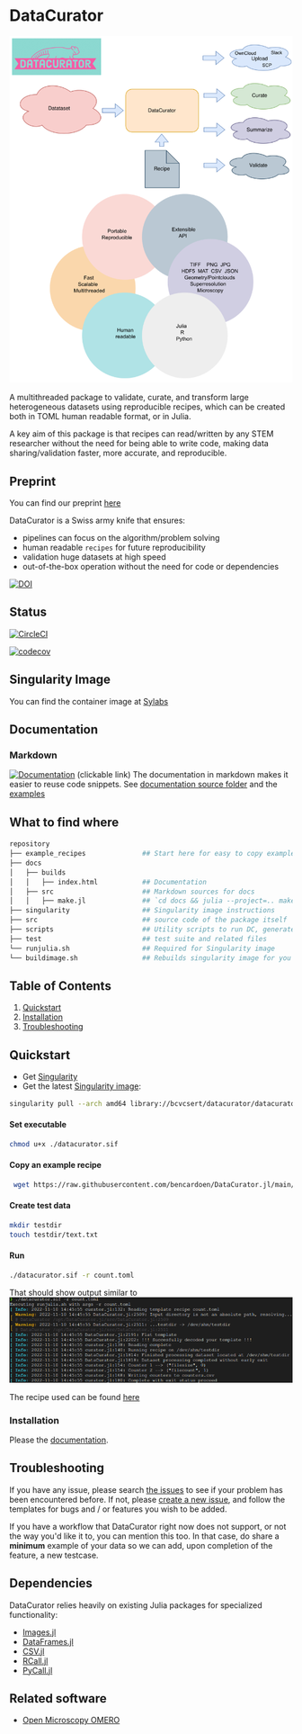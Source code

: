# DataCurator

<img src="overview.png" alt="Concept" width="600"/>

A multithreaded package to validate, curate, and transform large heterogeneous datasets using reproducible recipes, which can be created both in TOML human readable format, or in Julia.

A key aim of this package is that recipes can read/written by any STEM researcher without the need for being able to write code, making data sharing/validation faster, more accurate, and reproducible.

## Preprint
You can find our preprint [here](https://www.researchgate.net/publication/368557426_DataCuratorjl_Efficient_portable_and_reproducible_validation_curation_and_transformation_of_large_heterogeneous_datasets_using_human-readable_recipes_compiled_into_machine_verifiable_templates)

<!-- ![Concept](overview.png) -->

DataCurator is a Swiss army knife that ensures:
- pipelines can focus on the algorithm/problem solving
- human readable `recipes` for future reproducibility
- validation huge datasets at high speed
- out-of-the-box operation without the need for code or dependencies

<!-- ![Concept](whatami.png) -->

[![DOI](https://zenodo.org/badge/DOI/10.5281/zenodo.7527517.svg)](https://doi.org/10.5281/zenodo.7527517)

## Status

[![CircleCI](https://dl.circleci.com/status-badge/img/gh/bencardoen/DataCurator.jl/tree/main.svg?style=svg&circle-token=fd1f85a0afddb5f49ddc7a7252aad2a1ddaf80f9)](https://dl.circleci.com/status-badge/redirect/gh/bencardoen/DataCurator.jl/tree/main)

[![codecov](https://codecov.io/gh/bencardoen/DataCurator.jl/branch/main/graph/badge.svg?token=GI7MQH1VNA)](https://codecov.io/gh/bencardoen/DataCurator.jl)

## Singularity Image

You can find the container image at [Sylabs](https://cloud.sylabs.io/library/bcvcsert/datacurator/datacurator)

## Documentation
### Markdown
[![Documentation](https://img.shields.io/badge/docs-stable-blue.svg)](https://github.com/bencardoen/DataCurator.jl/blob/main/docs/src/index.md) (clickable link)
The documentation in markdown makes it easier to reuse code snippets.
See [documentation source folder](https://github.com/bencardoen/DataCurator.jl/blob/main/docs/src/index.md) and the [examples](https://github.com/bencardoen/DataCurator.jl/blob/main/example_recipes)

## What to find where
```bash
repository
├── example_recipes              ## Start here for easy to copy example recipes
├── docs
│   ├── builds
│   │   ├── index.html           ## Documentation
│   ├── src                      ## Markdown sources for docs
│   │   ├── make.jl              ## `cd docs && julia --project=.. make.jl` to rebuild docs
├── singularity                  ## Singularity image instructions
├── src                          ## source code of the package itself
├── scripts                      ## Utility scripts to run DC, generate test data, ...
├── test                         ## test suite and related files
└── runjulia.sh                  ## Required for Singularity image
└── buildimage.sh                ## Rebuilds singularity image for you (Needs root !!)
```


## Table of Contents
1. [Quickstart](#quickstart)
2. [Installation](#installation)
2. [Troubleshooting](#faq)

<a name="installation"></a>
## Quickstart
* Get [Singularity](https://apptainer.org/user-docs/master/quick_start.html)
* Get the latest [Singularity image]([https://bit.ly/datacurator_jl_v1_1l](https://cloud.sylabs.io/library/bcvcsert/datacurator/datacurator)):
 
```bash
singularity pull --arch amd64 library://bcvcsert/datacurator/datacurator:latest
```
#### Set executable
```bash
chmod u+x ./datacurator.sif
```
#### Copy an example recipe
```bash
 wget https://raw.githubusercontent.com/bencardoen/DataCurator.jl/main/example_recipes/count.toml
```
#### Create test data
```bash
mkdir testdir
touch testdir/text.txt
```
#### Run
```bash
./datacurator.sif -r count.toml
```

That should show output similar to
![Results](outcome.png)

The recipe used can be found [here](https://raw.githubusercontent.com/bencardoen/DataCurator.jl/main/example_recipes/count.toml)

<a name="installation"></a>
### Installation
Please the [documentation](https://github.com/bencardoen/DataCurator.jl/blob/main/docs/src/installation.md).

<a name="faq"></a>
## Troubleshooting
If you have any issue, please search [the issues](https://github.com/bencardoen/DataCurator.jl/issues) to see if your problem has been encountered before. 
If not, please [create a new issue](https://github.com/bencardoen/DataCurator.jl/issues/new/choose), and follow the templates for bugs and / or features you wish to be added.

If you have a workflow that DataCurator right now does not support, or not the way you'd like it to, you can mention this too. In that case, do share a **minimum** example of your data so we can add, upon completion of the feature, a new testcase.

## Dependencies
DataCurator relies heavily on existing Julia packages for specialized functionality:
- [Images.jl](https://github.com/JuliaImages/Images.jl)
- [DataFrames.jl](https://dataframes.juliadata.org/stable/)
- [CSV.jl](https://csv.juliadata.org/stable/)
- [RCall.jl](https://github.com/JuliaInterop/RCall.jl)
- [PyCall.jl](https://github.com/JuliaPy/PyCall.jl)

## Related software
- [Open Microscopy OMERO](https://www.openmicroscopy.org/omero/)
